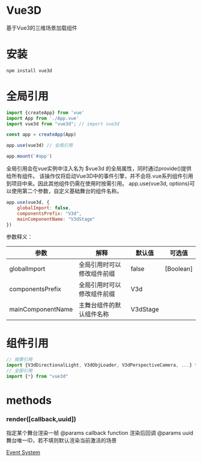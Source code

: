 # Vue3D
基于Vue3的三维场景加载组件

# 安装 
```
npm install vue3d
```

# 全局引用
```javascript
import {createApp} from 'vue'
import App from './App.vue'
import vue3d from "vue3d"; // import vue3d

const app = createApp(App)

app.use(vue3d) // 全局引用

app.mount('#app')
```

全局引用会在vue实例中注入名为 $vue3d 的全局属性，同时通过provide()提供给所有组件。
该操作仅将启动Vue3D中的事件引擎，并不会将.vue系列组件引用到项目中来。因此其他组件仍需在使用时按需引用。
app.use(vue3d, options)可以使用第二个参数，自定义基础舞台的组件名称。

```javascript
app.use(vue3d, {
    globalImport: false,
    componentsPrefix: "V3d",
    mainComponentName: "V3dStage"
})
```

参数释义：

|参数|解释|默认值|可选值|
|-|-|-|-|
|globalImport|全局引用时可以修改组件前缀|false|[Boolean]|
|componentsPrefix|全局引用时可以修改组件前缀|V3d| |
|mainComponentName|主舞台组件的默认组件名称|V3dStage| |

# 组件引用

```javascript
// 按需引用
import {V3dDirectionalLight, V3dObjLoader, V3dPerspectiveCamera, ...} from "vue3d";
// 全部引用
import {*} from "vue3d"
```

# methods

### render([callback,uuid])

指定某个舞台渲染一帧
@params callback function 渲染后回调
@params uuid 舞台唯一ID，若不填则默认渲染当前激活的场景




[Event System](https://docs.qq.com/aio/DYk5GTUVLbkZtUkJ5?p=WPAjxsQw2ePBPsYm7hC7ux)
